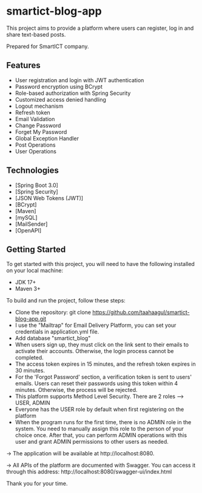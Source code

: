 # smartict-blog-app

This project aims to provide a platform where users can register, log in and share text-based posts.

Prepared for SmartICT company.

## Features

- User registration and login with JWT authentication
- Password encryption using BCrypt
- Role-based authorization with Spring Security
- Customized access denied handling
- Logout mechanism
- Refresh token
- Email Validation
- Change Password
- Forget My Password
- Global Exception Handler
- Post Operations
- User Operations

## Technologies

- [Spring Boot 3.0]
- [Spring Security]
- [JSON Web Tokens (JWT)]
- [BCrypt]
- [Maven]
- [mySQL]
- [MailSender]
- [OpenAPI]

## Getting Started

To get started with this project, you will need to have the following installed on your local machine:

- JDK 17+
- Maven 3+
  
To build and run the project, follow these steps:

- Clone the repository: git clone https://github.com/taahaagul/smartict-blog-app.git
- I use the "Mailtrap" for Email Delivery Platform, you can set your credentials in application.yml file.
- Add database "smartict_blog"
- When users sign up, they must click on the link sent to their emails to activate their accounts.
Otherwise, the login process cannot be completed.
- The access token expires in 15 minutes, and the refresh token expires in 30 minutes.
- For the 'Forgot Password' section, a verification token is sent to users' emails.
Users can reset their passwords using this token within 4 minutes. Otherwise, the process will be rejected.
- This platform supports Method Level Security. There are 2 roles --> USER, ADMIN
- Everyone has the USER role by default when first registering on the platform
- When the program runs for the first time, there is no ADMIN role in the system.
You need to manually assign this role to the person of your choice once.
After that, you can perform ADMIN operations with this user and grant ADMIN permissions to other users as needed.

-> The application will be available at http://localhost:8080.

-> All APIs of the platform are documented with Swagger. 
You can access it through this address: http://localhost:8080/swagger-ui/index.html

Thank you for your time.
